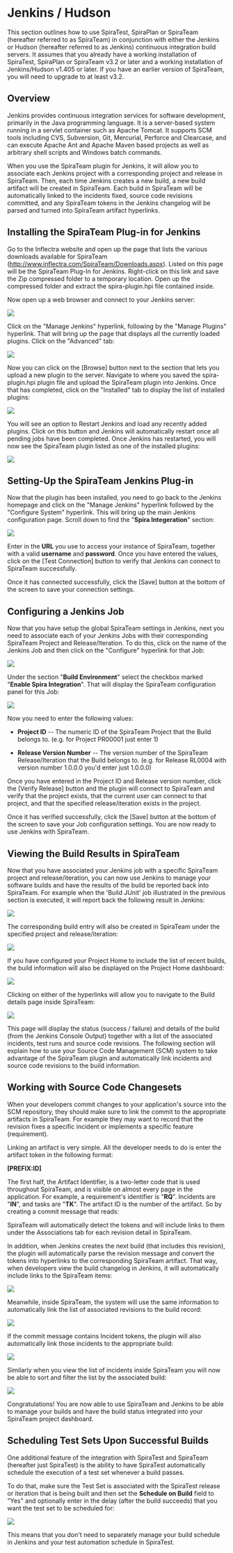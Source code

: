# Jenkins / Hudson

This section outlines how to use SpiraTest, SpiraPlan or SpiraTeam
(hereafter referred to as SpiraTeam) in conjunction with either the
Jenkins or Hudson (hereafter referred to as Jenkins) continuous
integration build servers. It assumes that you already have a working
installation of SpiraTest, SpiraPlan or SpiraTeam v3.2 or later and a
working installation of Jenkins/Hudson v1.405 or later. If you have an
earlier version of SpiraTeam, you will need to upgrade to at least v3.2.

## Overview

Jenkins provides continuous integration services for software
development, primarily in the Java programming language. It is a
server-based system running in a servlet container such as Apache
Tomcat. It supports SCM tools including CVS, Subversion, Git, Mercurial,
Perforce and Clearcase, and can execute Apache Ant and Apache Maven
based projects as well as arbitrary shell scripts and Windows batch
commands.

When you use the SpiraTeam plugin for Jenkins, it will allow you to
associate each Jenkins project with a corresponding project and release
in SpiraTeam. Then, each time Jenkins creates a new build, a new build
artifact will be created in SpiraTeam. Each build in SpiraTeam will be
automatically linked to the incidents fixed, source code revisions
committed, and any SpiraTeam tokens in the Jenkins changelog will be
parsed and turned into SpiraTeam artifact hyperlinks.

## Installing the SpiraTeam Plug-in for Jenkins

Go to the Inflectra website and open up the page that lists the various
downloads available for SpiraTeam
(<http://www.inflectra.com/SpiraTeam/Downloads.aspx>). Listed on this
page will be the SpiraTeam Plug-In for Jenkins. Right-click on this link
and save the Zip compressed folder to a temporary location. Open up the
compressed folder and extract the spira-plugin.hpi file
contained inside.

Now open up a web browser and connect to your Jenkins server:

![](img/Jenkins__Hudson_4.png)




Click on the "Manage Jenkins" hyperlink, following by the
"Manage Plugins" hyperlink. That will bring up the page
that displays all the currently loaded plugins. Click on the "Advanced"
tab:

![](img/Jenkins__Hudson_5.png)




Now you can click on the \[Browse\] button next to the section that lets
you upload a new plugin to the server. Navigate to where you saved the
spira-plugin.hpi plugin file and upload the SpiraTeam plugin into
Jenkins. Once that has completed, click on the "Installed" tab to
display the list of installed plugins:

![](img/Jenkins__Hudson_6.png)




You will see an option to Restart Jenkins and load any recently added
plugins. Click on this button and Jenkins will automatically restart
once all pending jobs have been completed. Once Jenkins has restarted,
you will now see the SpiraTeam plugin listed as one of the installed
plugins:

![](img/Jenkins__Hudson_7.png)




## Setting-Up the SpiraTeam Jenkins Plug-in

Now that the plugin has been installed, you need to go back to the
Jenkins homepage and click on the "Manage Jenkins"
hyperlink followed by the "Configure System" hyperlink.
This will bring up the main Jenkins configuration page. Scroll down to
find the "**Spira Integeration**" section:

![](img/Jenkins__Hudson_8.png)




Enter in the **URL** you use to access your instance of SpiraTeam,
together with a valid **username** and **password**. Once you have
entered the values, click on the \[Test Connection\] button to verify
that Jenkins can connect to SpiraTeam successfully.

Once it has connected successfully, click the \[Save\] button at the
bottom of the screen to save your connection settings.

## Configuring a Jenkins Job

Now that you have setup the global SpiraTeam settings in Jenkins, next
you need to associate each of your Jenkins Jobs with their corresponding
SpiraTeam Project and Release/Iteration. To do this, click on the name
of the Jenkins Job and then click on the "Configure" hyperlink for that
Job:

![](img/Jenkins__Hudson_9.png)




Under the section "**Build Environment**" select the checkbox marked
"**Enable Spira Integration**". That will display the SpiraTeam
configuration panel for this Job:

![](img/Jenkins__Hudson_10.png)




Now you need to enter the following values:

-   **Project ID** -- The numeric ID of the SpiraTeam Project that the
Build belongs to. (e.g. for Project PR00001 just enter 1)

-   **Release Version Number** -- The version number of the SpiraTeam
Release/Iteration that the Build belongs to. (e.g. for Release
RL0004 with version number 1.0.0.0 you\'d enter just 1.0.0.0)

Once you have entered in the Project ID and Release version number,
click the \[Verify Release\] button and the plugin will connect to
SpiraTeam and verify that the project exists, that the current user can
connect to that project, and that the specified release/iteration exists
in the project.

Once it has verified successfully, click the \[Save\] button at the
bottom of the screen to save your Job configuration settings. You are
now ready to use Jenkins with SpiraTeam.

## Viewing the Build Results in SpiraTeam

Now that you have associated your Jenkins job with a specific SpiraTeam
project and release/iteration, you can now use Jenkins to manage your
software builds and have the results of the build be reported back into
SpiraTeam. For example when the 'Build JUnit' job illustrated in the
previous section is executed, it will report back the following result
in Jenkins:

![](img/Jenkins__Hudson_11.png)




The corresponding build entry will also be created in SpiraTeam under
the specified project and release/iteration:

![](img/Jenkins__Hudson_12.png)




If you have configured your Project Home to include the list of recent
builds, the build information will also be displayed on the Project Home
dashboard:

![](img/Jenkins__Hudson_13.png)



Clicking on either of the hyperlinks will allow you to navigate to the
Build details page inside SpiraTeam:

![](img/Jenkins__Hudson_14.png)




This page will display the status (success / failure) and details of the
build (from the Jenkins Console Output) together with a list of the
associated incidents, test runs and source code revisions. The following
section will explain how to use your Source Code Management (SCM) system
to take advantage of the SpiraTeam plugin and automatically link
incidents and source code revisions to the build information.

## Working with Source Code Changesets

When your developers commit changes to your application's source into
the SCM repository, they should make sure to link the commit to the
appropriate artifacts in SpiraTeam. For example they may want to record
that the revision fixes a specific incident or implements a specific
feature (requirement).

Linking an artifact is very simple. All the developer needs to do is
enter the artifact token in the following format:

**\[PREFIX:ID\]**

The first half, the Artifact Identifier, is a two-letter code that is
used throughout SpiraTeam, and is visible on almost every page in the
application. For example, a requirement's identifier is "**RQ**".
Incidents are "**IN**", and tasks are "**TK**". The artifact ID is the
number of the artifact. So by creating a commit message that reads:

SpiraTeam will automatically detect the tokens and will include links to
them under the Associations tab for each revision detail in SpiraTeam.

In addition, when Jenkins creates the next build (that includes this
revision), the plugin will automatically parse the revision message and
convert the tokens into hyperlinks to the corresponding SpiraTeam
artifact. That way, when developers view the build changelog in Jenkins,
it will automatically include links to the SpiraTeam items:

![](img/Jenkins__Hudson_15.png)




Meanwhile, inside SpiraTeam, the system will use the same information to
automatically link the list of associated revisions to the build record:

![](img/Jenkins__Hudson_16.png)




If the commit message contains Incident tokens, the plugin will also
automatically link those incidents to the appropriate build:

![](img/Jenkins__Hudson_17.png)




Similarly when you view the list of incidents inside SpiraTeam you will
now be able to sort and filter the list by the associated build:

![](img/Jenkins__Hudson_18.png)




Congratulations! You are now able to use SpiraTeam and Jenkins to be
able to manage your builds and have the build status integrated into
your SpiraTeam project dashboard.

## Scheduling Test Sets Upon Successful Builds

One additional feature of the integration with SpiraTest and SpiraTeam
(hereafter just SpiraTest) is the ability to have SpiraTest
automatically schedule the execution of a test set whenever a build
passes.

To do that, make sure the Test Set is associated with the SpiraTest
release or iteration that is being built and then set the **Schedule on
Build** field to "Yes" and optionally enter in the delay (after the
build succeeds) that you want the test set to be scheduled for:

![](img/Jenkins__Hudson_19.png)




This means that you don't need to separately manage your build schedule
in Jenkins and your test automation schedule in SpiraTest.

